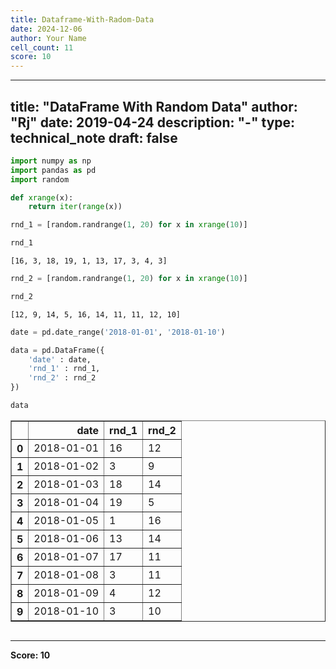 ```yaml
---
title: Dataframe-With-Radom-Data
date: 2024-12-06
author: Your Name
cell_count: 11
score: 10
---
```


---
title: "DataFrame With Random Data"
author: "Rj"
date: 2019-04-24
description: "-"
type: technical_note
draft: false
---

```python
import numpy as np
import pandas as pd
import random
```


```python
def xrange(x):
    return iter(range(x))
```


```python
rnd_1 = [random.randrange(1, 20) for x in xrange(10)]
```


```python
rnd_1
```




    [16, 3, 18, 19, 1, 13, 17, 3, 4, 3]




```python
rnd_2 = [random.randrange(1, 20) for x in xrange(10)]
```


```python
rnd_2
```




    [12, 9, 14, 5, 16, 14, 11, 11, 12, 10]




```python
date = pd.date_range('2018-01-01', '2018-01-10')
```


```python
data = pd.DataFrame({
    'date' : date,
    'rnd_1' : rnd_1,
    'rnd_2' : rnd_2
})
```


```python
data
```




<div>
<style scoped>
    .dataframe tbody tr th:only-of-type {
        vertical-align: middle;
    }

    .dataframe tbody tr th {
        vertical-align: top;
    }

    .dataframe thead th {
        text-align: right;
    }
</style>
<table border="1" class="dataframe">
  <thead>
    <tr style="text-align: right;">
      <th></th>
      <th>date</th>
      <th>rnd_1</th>
      <th>rnd_2</th>
    </tr>
  </thead>
  <tbody>
    <tr>
      <th>0</th>
      <td>2018-01-01</td>
      <td>16</td>
      <td>12</td>
    </tr>
    <tr>
      <th>1</th>
      <td>2018-01-02</td>
      <td>3</td>
      <td>9</td>
    </tr>
    <tr>
      <th>2</th>
      <td>2018-01-03</td>
      <td>18</td>
      <td>14</td>
    </tr>
    <tr>
      <th>3</th>
      <td>2018-01-04</td>
      <td>19</td>
      <td>5</td>
    </tr>
    <tr>
      <th>4</th>
      <td>2018-01-05</td>
      <td>1</td>
      <td>16</td>
    </tr>
    <tr>
      <th>5</th>
      <td>2018-01-06</td>
      <td>13</td>
      <td>14</td>
    </tr>
    <tr>
      <th>6</th>
      <td>2018-01-07</td>
      <td>17</td>
      <td>11</td>
    </tr>
    <tr>
      <th>7</th>
      <td>2018-01-08</td>
      <td>3</td>
      <td>11</td>
    </tr>
    <tr>
      <th>8</th>
      <td>2018-01-09</td>
      <td>4</td>
      <td>12</td>
    </tr>
    <tr>
      <th>9</th>
      <td>2018-01-10</td>
      <td>3</td>
      <td>10</td>
    </tr>
  </tbody>
</table>
</div>




```python

```


---
**Score: 10**